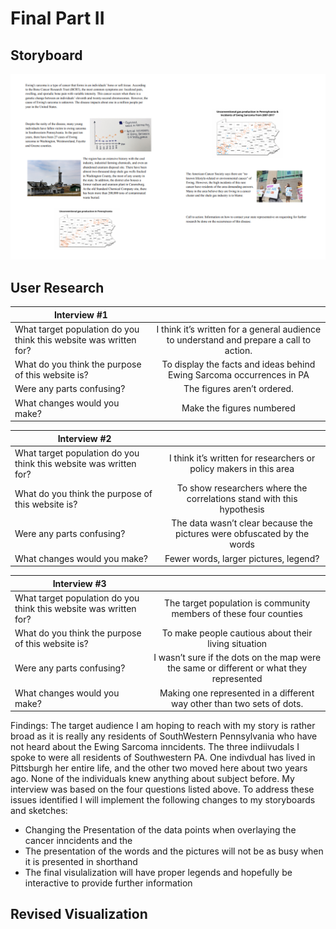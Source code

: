 # Final Part II 

## Storyboard
![alt text](storyboard.png)

## User Research 

| Interview #1       |        |
| ------------- |:-------------:| 
| What target population do you think this website was written for?| I think it’s written for a general audience to understand and prepare a call to action.  |
| What do you think the purpose of this website is?| To display the facts and ideas behind Ewing Sarcoma occurrences in PA|   
| Were any parts confusing? | The figures aren’t ordered.|    
| What changes would you make? |Make the figures numbered| 

 Interview #2       |        |
| ------------- |:-------------:| 
| What target population do you think this website was written for?| I think it’s written for researchers or policy makers in this area|
| What do you think the purpose of this website is?| To show researchers where the correlations stand with this hypothesis|   
| Were any parts confusing? | The data wasn’t clear because the pictures were obfuscated by the words|    
| What changes would you make? | Fewer words, larger pictures, legend?| 

 Interview #3       |        |
| ------------- |:-------------:| 
| What target population do you think this website was written for?|The target population is community members of these four counties |
| What do you think the purpose of this website is?| To make people cautious about their living situation |   
| Were any parts confusing? | I wasn’t sure if the dots on the map were the same or different or what they represented|    
| What changes would you make? |Making one represented in a different way other than two sets of dots.| 

Findings: 
 The target audience I am hoping to reach with my story is rather broad as it is really any residents of SouthWestern Pennsylvania who have not heard about the Ewing Sarcoma inncidents. The three indiivudals I spoke to were all residents of Southwestern PA. One indivdual has lived in Pittsburgh her entire life, and the other two moved here about two years ago. None of the individuals knew anything about subject before. My interview was based on the four questions listed above. 
 To address these issues identified I will implement the following changes to my storyboards and sketches:
   * Changing the Presentation of the data points when overlaying the cancer inncidents and the 
   * The presentation of the words and the pictures will not be as busy when it is presented in shorthand
   * The final visulalization will have proper legends and hopefully be interactive to provide further information 
   
## Revised Visualization 
